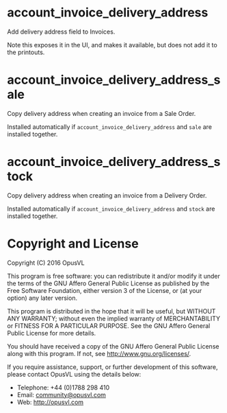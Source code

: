 # account\_invoice\_delivery\_address

Add delivery address field to Invoices.

Note this exposes it in the UI, and makes it available, but does not add it to the printouts.

# account\_invoice\_delivery\_address\_sale

Copy delivery address when creating an invoice from a Sale Order.

Installed automatically if `account_invoice_delivery_address` and `sale` are installed together.

# account\_invoice\_delivery\_address\_stock

Copy delivery address when creating an invoice from a Delivery Order.

Installed automatically if `account_invoice_delivery_address` and `stock` are installed together.

# Copyright and License

Copyright (C) 2016 OpusVL

This program is free software: you can redistribute it and/or modify
it under the terms of the GNU Affero General Public License as
published by the Free Software Foundation, either version 3 of the
License, or (at your option) any later version.

This program is distributed in the hope that it will be useful,
but WITHOUT ANY WARRANTY; without even the implied warranty of
MERCHANTABILITY or FITNESS FOR A PARTICULAR PURPOSE.  See the
GNU Affero General Public License for more details.

You should have received a copy of the GNU Affero General Public License
along with this program.  If not, see <http://www.gnu.org/licenses/>.

If you require assistance, support, or further development of this
software, please contact OpusVL using the details below:

* Telephone: +44 (0)1788 298 410
* Email: community@opusvl.com
* Web: http://opusvl.com
